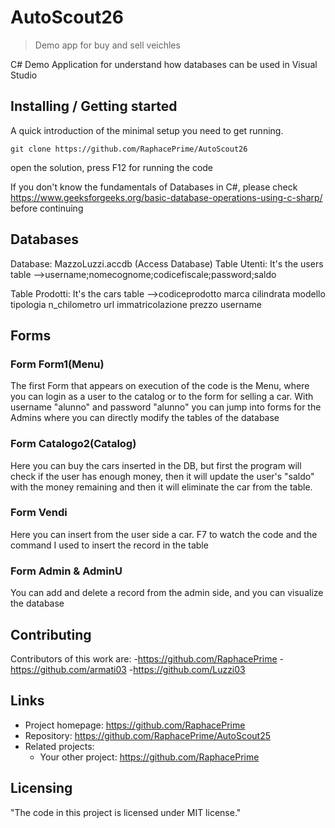 

# AutoScout26
> Demo app for buy and sell veichles

C# Demo Application for understand how 
databases can be used in Visual Studio

## Installing / Getting started

A quick introduction of the minimal setup you need to get running.

```shell
git clone https://github.com/RaphacePrime/AutoScout26
```

open the solution,
press F12 for running the code

If you don't know the fundamentals of Databases in C#, 
please check https://www.geeksforgeeks.org/basic-database-operations-using-c-sharp/
before continuing

## Databases

Database: MazzoLuzzi.accdb (Access Database)
Table Utenti: It's the users table
	-->username;nomecognome;codicefiscale;password;saldo

Table Prodotti: It's the cars table
	-->codiceprodotto	marca	cilindrata	modello	tipologia	n_chilometro	url	immatricolazione	prezzo	username
	
## Forms

### Form Form1(Menu)

The first Form that appears on execution of the code is the Menu,
where you can login as a user to the catalog or to the form for selling a car.
With username "alunno" and password "alunno" you can jump into forms for the Admins
where you can directly modify the tables of the database

### Form Catalogo2(Catalog)

Here you can buy the cars inserted in the DB, but first the program will check 
if the user has enough money, then it will update the user's "saldo" with the money 
remaining and then it will eliminate the car from the table.

### Form Vendi

Here you can insert from the user side a car.
F7 to watch the code and the command I used to
insert the record in the table


### Form Admin & AdminU

You can add and delete a record from the admin side,
and you can visualize the database 


## Contributing

Contributors of this work are:
-https://github.com/RaphacePrime
-https://github.com/armati03
-https://github.com/Luzzi03

## Links

- Project homepage: https://github.com/RaphacePrime
- Repository: https://github.com/RaphacePrime/AutoScout25
- Related projects:
  - Your other project: https://github.com/RaphacePrime
 
## Licensing

"The code in this project is licensed under MIT license."
